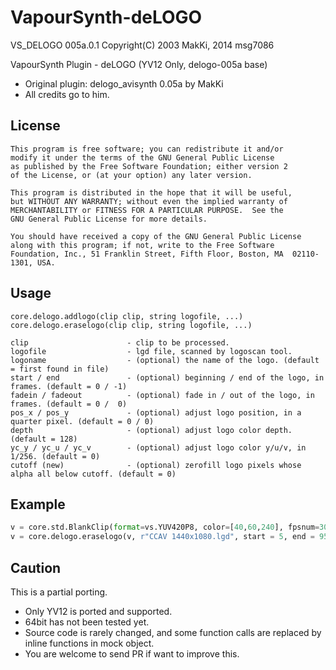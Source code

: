 # VapourSynth-deLOGO

VS_DELOGO 005a.0.1 Copyright(C) 2003 MakKi, 2014 msg7086

VapourSynth Plugin - deLOGO (YV12 Only, delogo-005a base)

- Original plugin: delogo_avisynth 0.05a by MakKi
- All credits go to him.

## License 

    This program is free software; you can redistribute it and/or
    modify it under the terms of the GNU General Public License
    as published by the Free Software Foundation; either version 2
    of the License, or (at your option) any later version.

    This program is distributed in the hope that it will be useful,
    but WITHOUT ANY WARRANTY; without even the implied warranty of
    MERCHANTABILITY or FITNESS FOR A PARTICULAR PURPOSE.  See the
    GNU General Public License for more details.

    You should have received a copy of the GNU General Public License
    along with this program; if not, write to the Free Software
    Foundation, Inc., 51 Franklin Street, Fifth Floor, Boston, MA  02110-1301, USA.

## Usage

    core.delogo.addlogo(clip clip, string logofile, ...)
    core.delogo.eraselogo(clip clip, string logofile, ...)

    clip                      - clip to be processed.
    logofile                  - lgd file, scanned by logoscan tool.
    logoname                  - (optional) the name of the logo. (default = first found in file)
    start / end               - (optional) beginning / end of the logo, in frames. (default = 0 / -1)
    fadein / fadeout          - (optional) fade in / out of the logo, in frames. (default = 0 /  0)
    pos_x / pos_y             - (optional) adjust logo position, in a quarter pixel. (default = 0 / 0)
    depth                     - (optional) adjust logo color depth. (default = 128)
    yc_y / yc_u / yc_v        - (optional) adjust logo color y/u/v, in 1/256. (default = 0)
    cutoff (new)              - (optional) zerofill logo pixels whose alpha all below cutoff. (default = 0)

## Example

```python
v = core.std.BlankClip(format=vs.YUV420P8, color=[40,60,240], fpsnum=30000, fpsden=1001)
v = core.delogo.eraselogo(v, r"CCAV 1440x1080.lgd", start = 5, end = 95, fadein = 10, fadeout = 10)
```

## Caution

This is a partial porting.

- Only YV12 is ported and supported.
- 64bit has not been tested yet.
- Source code is rarely changed, and some function calls are replaced by inline functions in mock object.
- You are welcome to send PR if want to improve this.

